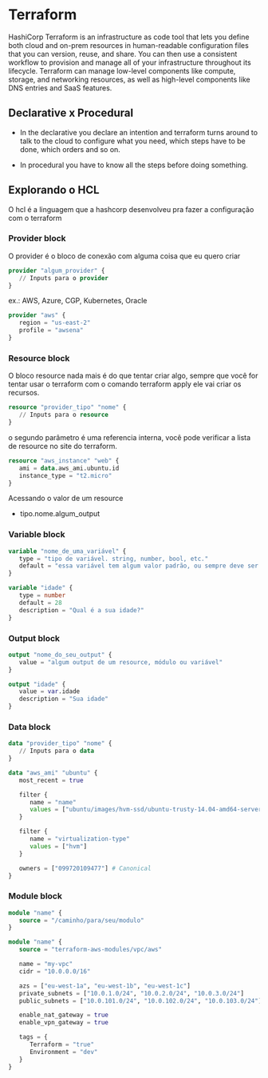 # Terraform

HashiCorp Terraform is an infrastructure as code tool that lets you define both cloud and on-prem resources in human-readable configuration files that you can version, reuse, and share. You can then use a consistent workflow to provision and manage all of your infrastructure throughout its lifecycle. Terraform can manage low-level components like compute, storage, and networking resources, as well as high-level components like DNS entries and SaaS features.

## Declarative x Procedural

- In the declarative you declare an intention and terraform turns around to talk to the cloud to configure what you need, which steps have to be done, which orders and so on.

- In procedural you have to know all the steps before doing something.

## Explorando o HCL

O hcl é a linguagem que a hashcorp desenvolveu pra fazer a configuração com o terraform

### Provider block

O provider é o bloco de conexão com alguma coisa que eu quero criar

```tf
provider "algum_provider" {
   // Inputs para o provider
}
```

ex.: AWS, Azure, CGP, Kubernetes, Oracle

```tf
provider "aws" {
   region = "us-east-2"
   profile = "awsena"
}
```

### Resource block

O bloco resource nada mais é do que tentar criar algo, sempre que você for tentar usar o terraform com o comando terraform apply ele vai criar os recursos.

```tf
resource "provider_tipo" "nome" {
   // Inputs para o resource
}
```

o segundo parâmetro é uma referencia interna, você pode verificar a lista de resource no site do terraform.

```tf
resource "aws_instance" "web" {
   ami = data.aws_ami.ubuntu.id
   instance_type = "t2.micro"
}
```

Acessando o valor de um resource

- tipo.nome.algum_output

### Variable block

```tf
variable "nome_de_uma_variável" {
   type = "tipo de variável. string, number, bool, etc."
   default = "essa variável tem algum valor padrão, ou sempre deve ser passada?"
}
```

```tf
variable "idade" {
   type = number
   default = 28
   description = "Qual é a sua idade?"
}
```

### Output block

```tf
output "nome_do_seu_output" {
   value = "algum output de um resource, módulo ou variável"
}
```

```tf
output "idade" {
   value = var.idade
   description = "Sua idade"
}
```

### Data block

```tf
data "provider_tipo" "nome" {
   // Inputs para o data
}
```

```tf
data "aws_ami" "ubuntu" {
   most_recent = true

   filter {
      name = "name"
      values = ["ubuntu/images/hvm-ssd/ubuntu-trusty-14.04-amd64-server-*"]
   }

   filter {
      name = "virtualization-type"
      values = ["hvm"]
   }

   owners = ["099720109477"] # Canonical
}
```

### Module block

```tf
module "name" {
   source = "/caminho/para/seu/modulo"
}
```

```tf
module "name" {
   source = "terraform-aws-modules/vpc/aws"

   name = "my-vpc"
   cidr = "10.0.0.0/16"

   azs = ["eu-west-1a", "eu-west-1b", "eu-west-1c"]
   private_subnets = ["10.0.1.0/24", "10.0.2.0/24", "10.0.3.0/24"]
   public_subnets = ["10.0.101.0/24", "10.0.102.0/24", "10.0.103.0/24"]

   enable_nat_gateway = true
   enable_vpn_gateway = true

   tags = {
      Terraform = "true"
      Environment = "dev"
   }
}
```
